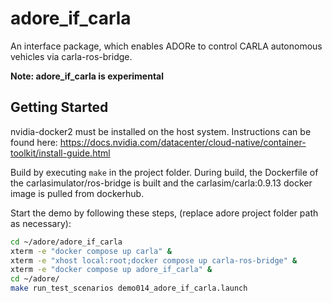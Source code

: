<!--
********************************************************************************
* Copyright (C) 2017-2022 German Aerospace Center (DLR). 
* Eclipse ADORe, Automated Driving Open Research https://eclipse.org/adore
*
* This program and the accompanying materials are made available under the 
* terms of the Eclipse Public License 2.0 which is available at
* http://www.eclipse.org/legal/epl-2.0.
*
* SPDX-License-Identifier: EPL-2.0 
*
* Contributors: 
*   Matthias Nichting
*   Jan Lauermann 
********************************************************************************
-->
# adore_if_carla
An interface package, which enables ADORe to control CARLA autonomous vehicles via carla-ros-bridge.

**Note: adore_if_carla is experimental**

## Getting Started
nvidia-docker2 must be installed on the host system. Instructions can be found here: https://docs.nvidia.com/datacenter/cloud-native/container-toolkit/install-guide.html

Build by executing ```make``` in the project folder.
During build, the Dockerfile of the carlasimulator/ros-bridge is built and the carlasim/carla:0.9.13 docker image is pulled from dockerhub.

Start the demo by following these steps, (replace adore project folder path as necessary):
~~~bash
cd ~/adore/adore_if_carla
xterm -e "docker compose up carla" &
xterm -e "xhost local:root;docker compose up carla-ros-bridge" &
xterm -e "docker compose up adore_if_carla" &
cd ~/adore/  
make run_test_scenarios demo014_adore_if_carla.launch
~~~